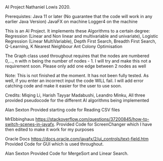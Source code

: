 AI Project Nathaniel Lowis 2020.

Prerequistes:
Java 11 or later (No guarantee that the code will work in any earlier Java Version)
JavaFX on machine
Logger4 on the machine

This is an AI Project. 
It implements these Algorithms to a certain degree:
Regression (Linear and Non linear and multivariable and univariate),
Logistic Regression (Linear MultiVariable),
Depth First Search,
Breadth First Search,
Q-Learning,
K Nearest Neighbour
Ant Colony Optimisation

The Graph class used throughout requires that the nodes are numbered 0,..., n with n being the number of nodes - 1.  I will try and make this not a requirement soon.
Please only add one edge between 2 nodes as well

Note:
This is not finished at the moment.  It has not been fully tested.  As well, if you enter an incorrect input the code WILL fail.  I will add error catching code and make it easier for the user to use soon.

Credits:
Miqing Li, 
Harish Tayyar Madabushi,
Leandro Minku,
All three provided pseudocode for the different AI algorithms being implemented

Alan Sexton
Provided starting code for Reading CSV files

MrEbbinghaus https://stackoverflow.com/questions/37200845/how-to-switch-scenes-in-javafx. 
Provided Code for ScreenChanger which I have then edited to make it work for my purposes

Oracle Docs https://docs.oracle.com/javafx/2/ui_controls/text-field.htm
Provided Code for GUI which is used throughout.

Alan Sexton 
Provided Code for MergeSort and Linear Search.  
